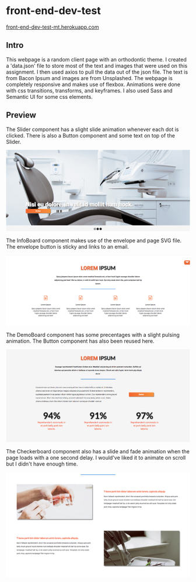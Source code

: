 # front-end-dev-test

[front-end-dev-test-mt.herokuapp.com](https://front-end-dev-test-mt.herokuapp.com)

## Intro

This webpage is a random client page with an orthodontic theme. I created a 'data.json' file to store most of the text and images that were used on this assignment. I then used axios to pull the data out of the json file. The text is from Bacon Ipsum and images are from Unsplashed. The webpage is completely responsive and makes use of flexbox. Animations were done with css transitions, transforms, and keyframes. I also used Sass and Semantic UI for some css elements.


## Preview

The Slider component has a slight slide animation whenever each dot is clicked. There is also a Button component and some text on top of the Slider.

![](/public/images/github_slider.png)

The InfoBoard component makes use of the envelope and page SVG file. The envelope button is sticky and links to an email.

![](/public/images/github_inforBoard.png)

The DemoBoard component has some precentages with a slight pulsing animation. The Button component has also been reused here.

![](/public/images/github_demoBoard.png)

The Checkerboard component also has a slide and fade animation when the page loads with a one second delay. I would've liked it to animate on scroll but I didn't have enough time.

![](/public/images/github_checkerBoard.png)
